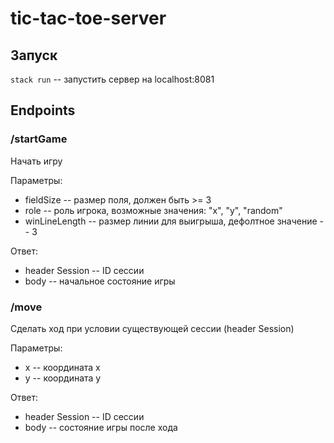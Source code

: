 # tic-tac-toe-server

## Запуск
`stack run` -- запустить сервер на localhost:8081

## Endpoints
### /startGame
Начать игру

Параметры:
* fieldSize -- размер поля, должен быть >= 3
* role -- роль игрока, возможные значения: "x", "y", "random"
* winLineLength -- размер линии для выигрыша, дефолтное значение -- 3

Ответ:
* header Session -- ID сессии
* body -- начальное состояние игры

### /move
Сделать ход при условии существующей сессии (header Session)

Параметры:
* x -- координата x
* y -- координата y

Ответ:
* header Session -- ID сессии
* body -- состояние игры после хода